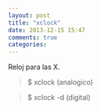 ```yaml
---
layout: post
title: "xclock"
date: 2013-12-15 15:47
comments: true
categories: 
---
```

Reloj para las X.

>$ xclock (analogico)

>$ xclock -d (digital)

